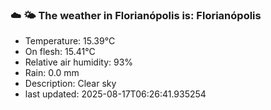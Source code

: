 ### ☁️ 🌤️  The weather in Florianópolis is: Florianópolis

- Temperature: 15.39°C
- On flesh: 15.41°C
- Relative air humidity: 93%
- Rain: 0.0 mm
- Description: Clear sky
- last updated: 2025-08-17T06:26:41.935254
